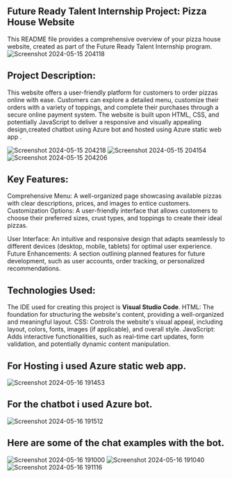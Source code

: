 ## Future Ready Talent Internship Project: Pizza House Website
This README file provides a comprehensive overview of your pizza house website, created as part of the Future Ready Talent Internship program.
![Screenshot 2024-05-15 204118](https://github.com/L4TIF/FRT-Project/assets/139320453/5e199c7b-9719-45ab-803b-a7d192bc8555)

## Project Description:

This website offers a user-friendly platform for customers to order pizzas online with ease. Customers can explore a detailed menu, customize their orders with a variety of toppings, and complete their purchases through a secure online payment system. The website is built upon HTML, CSS, and potentially JavaScript to deliver a responsive and visually appealing design,created chatbot using Azure bot and hosted using Azure static web app . 

![Screenshot 2024-05-15 204218](https://github.com/L4TIF/FRT-Project/assets/139320453/0badd1f3-7986-4334-81a1-28089d87ed2f)
![Screenshot 2024-05-15 204154](https://github.com/L4TIF/FRT-Project/assets/139320453/1dbdeddd-1a74-4ca2-b19a-83877f27bd61)
![Screenshot 2024-05-15 204206](https://github.com/L4TIF/FRT-Project/assets/139320453/6fbaf6b2-8389-4a6d-80dd-f921c4017f36)

## Key Features:

Comprehensive Menu: A well-organized page showcasing available pizzas with clear descriptions, prices, and images to entice customers.
Customization Options: A user-friendly interface that allows customers to choose their preferred sizes, crust types, and toppings to create their ideal pizzas.


User Interface: An intuitive and responsive design that adapts seamlessly to different devices (desktop, mobile, tablets) for optimal user experience.
Future Enhancements: A section outlining planned features for future development, such as user accounts, order tracking, or personalized recommendations.

## Technologies Used:
The IDE used for creating this project is **Visual Studio Code**.
HTML: The foundation for structuring the website's content, providing a well-organized and meaningful layout.
CSS: Controls the website's visual appeal, including layout, colors, fonts, images (if applicable), and overall style.
JavaScript: Adds interactive functionalities, such as real-time cart updates, form validation, and potentially dynamic content manipulation.

## For Hosting i used Azure static web app.
![Screenshot 2024-05-16 191453](https://github.com/L4TIF/FRT-Project/assets/139320453/7d6ec09f-df8a-4266-9e92-9b9f7b8119c5)

## For the chatbot i used Azure bot.
![Screenshot 2024-05-16 191512](https://github.com/L4TIF/FRT-Project/assets/139320453/6c400367-865c-44ed-8241-a5776ea794a0)

## Here are some of the chat examples with the bot.
![Screenshot 2024-05-16 191000](https://github.com/L4TIF/FRT-Project/assets/139320453/39884dda-8986-48f4-820d-939a952ad2c2)
![Screenshot 2024-05-16 191040](https://github.com/L4TIF/FRT-Project/assets/139320453/7c9623d9-0242-4b00-8e1e-b6edf2ec8b43)
![Screenshot 2024-05-16 191116](https://github.com/L4TIF/FRT-Project/assets/139320453/e7d1c857-8bf4-4279-b11d-d7aae4dc41f7)


